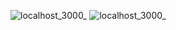 


![localhost_3000_](https://github.com/SamiRasheed/TextUtils/assets/129277243/afa66d7b-7d58-4811-a586-3857317184b9)
![localhost_3000_](https://github.com/SamiRasheed/TextUtils/assets/129277243/2c3b14d2-1dd5-4d54-8f3c-62847a0c48d8)
